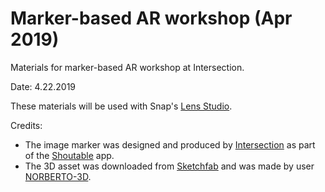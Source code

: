 # Marker-based AR workshop (Apr 2019)

Materials for marker-based AR workshop at Intersection.

Date: 4.22.2019

These materials will be used with Snap's [Lens Studio](https://lensstudio.snapchat.com/).

Credits:
* The image marker was designed and produced by [Intersection](https://www.intersection.com/) as part of the [Shoutable](https://www.shoutable.app/index.html) app. 
* The 3D asset was downloaded from [Sketchfab](https://sketchfab.com) and was made by user [NORBERTO-3D](https://sketchfab.com/norberto3d).
